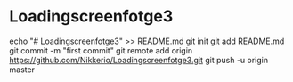 # Loadingscreenfotge3
echo "# Loadingscreenfotge3" >> README.md
git init
git add README.md
git commit -m "first commit"
git remote add origin https://github.com/Nikkerio/Loadingscreenfotge3.git
git push -u origin master

